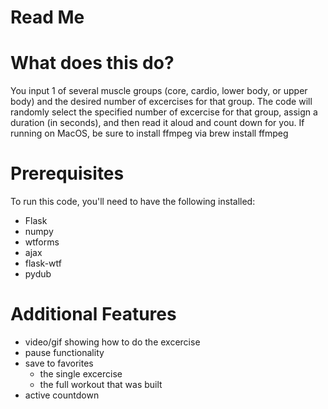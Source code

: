 # Read Me

# What does this do?
You input 1 of several muscle groups (core, cardio, lower body, or upper body) and the desired number of excercises for that group.  The code will randomly select the specified number of excercise for that group, assign a duration (in seconds), and then read it aloud and count down for you.  If running on MacOS, be sure to install ffmpeg via brew install ffmpeg

# Prerequisites
To run this code, you'll need to have the following installed: 

* Flask
* numpy
* wtforms
* ajax
* flask-wtf
* pydub


# Additional Features
- video/gif showing how to do the excercise
- pause functionality
- save to favorites
    - the single excercise
    - the full workout that was built
- active countdown
